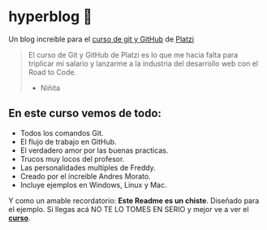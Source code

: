 # hyperblog 	&#x1f49a;
Un blog increible para el [curso de git y GitHub](https://platzi.com/clases/1557-git-github/19977-readmemd-es-una-excelente-practica/ "curso de git y GitHub") de [Platzi](https://platzi.com "Platzi")
> El curso de Git y GitHub de Platzi es lo que me hacia falta para triplicar mi salario y lanzarme a la industria del desarrollo web con el Road to Code.
> - Niñita
## En este curso vemos de todo:
* Todos los comandos Git.
* El flujo de trabajo en GitHub.
* El verdadero amor por las buenas practicas.
* Trucos muy locos del profesor.
* Las personalidades multiples de Freddy.
* Creado por el increible Andres Morato.
* Incluye ejemplos en Windows, Linux y Mac.

Y como un amable recordatorio: **Este Readme es un chiste**. Diseñado para el ejemplo. Si llegas acá NO TE LO TOMES EN SERIO y mejor ve a ver el [**curso**](https://platzi.com/clases/1557-git-github/19977-readmemd-es-una-excelente-practica/ "curso de git y GitHub"). 